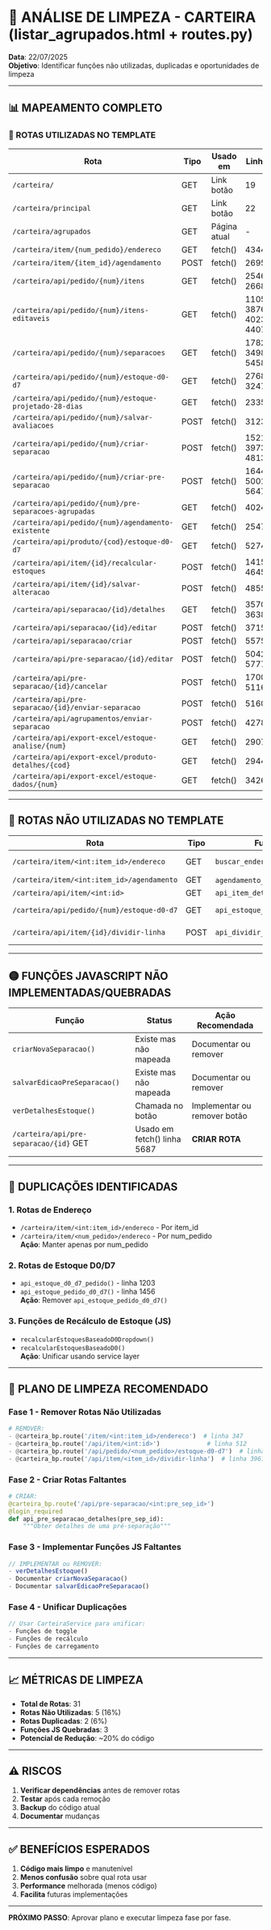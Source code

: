 # 🧹 ANÁLISE DE LIMPEZA - CARTEIRA (listar_agrupados.html + routes.py)

**Data**: 22/07/2025  
**Objetivo**: Identificar funções não utilizadas, duplicadas e oportunidades de limpeza

---

## 📊 MAPEAMENTO COMPLETO

### 🔵 ROTAS UTILIZADAS NO TEMPLATE

| Rota | Tipo | Usado em | Linha |
|------|------|----------|-------|
| `/carteira/` | GET | Link botão | 19 |
| `/carteira/principal` | GET | Link botão | 22 |
| `/carteira/agrupados` | GET | Página atual | - |
| `/carteira/item/{num_pedido}/endereco` | GET | fetch() | 4344 |
| `/carteira/item/{item_id}/agendamento` | POST | fetch() | 2695 |
| `/carteira/api/pedido/{num}/itens` | GET | fetch() | 2546, 2668 |
| `/carteira/api/pedido/{num}/itens-editaveis` | GET | fetch() | 1105, 3876, 4023, 4407 |
| `/carteira/api/pedido/{num}/separacoes` | GET | fetch() | 1782, 3498, 5458 |
| `/carteira/api/pedido/{num}/estoque-d0-d7` | GET | fetch() | 2768, 3247 |
| `/carteira/api/pedido/{num}/estoque-projetado-28-dias` | GET | fetch() | 2335 |
| `/carteira/api/pedido/{num}/salvar-avaliacoes` | POST | fetch() | 3123 |
| `/carteira/api/pedido/{num}/criar-separacao` | POST | fetch() | 1521, 3973, 4813 |
| `/carteira/api/pedido/{num}/criar-pre-separacao` | POST | fetch() | 1644, 5001, 5647 |
| `/carteira/api/pedido/{num}/pre-separacoes-agrupadas` | GET | fetch() | 4024 |
| `/carteira/api/pedido/{num}/agendamento-existente` | GET | fetch() | 2547 |
| `/carteira/api/produto/{cod}/estoque-d0-d7` | GET | fetch() | 5274 |
| `/carteira/api/item/{id}/recalcular-estoques` | POST | fetch() | 1415, 4645 |
| `/carteira/api/item/{id}/salvar-alteracao` | POST | fetch() | 4855 |
| `/carteira/api/separacao/{id}/detalhes` | GET | fetch() | 3570, 3638 |
| `/carteira/api/separacao/{id}/editar` | POST | fetch() | 3715 |
| `/carteira/api/separacao/criar` | POST | fetch() | 5575 |
| `/carteira/api/pre-separacao/{id}/editar` | POST | fetch() | 5042, 5777 |
| `/carteira/api/pre-separacao/{id}/cancelar` | POST | fetch() | 1700, 5116 |
| `/carteira/api/pre-separacao/{id}/enviar-separacao` | POST | fetch() | 5160 |
| `/carteira/api/agrupamentos/enviar-separacao` | POST | fetch() | 4278 |
| `/carteira/api/export-excel/estoque-analise/{num}` | GET | fetch() | 2907 |
| `/carteira/api/export-excel/produto-detalhes/{cod}` | GET | fetch() | 2944 |
| `/carteira/api/export-excel/estoque-dados/{num}` | GET | fetch() | 3426 |

---

## 🔴 ROTAS NÃO UTILIZADAS NO TEMPLATE

| Rota | Tipo | Função | Motivo |
|------|------|---------|--------|
| `/carteira/item/<int:item_id>/endereco` | GET | `buscar_endereco_item()` | **DUPLICADA** - Usa versão com num_pedido |
| `/carteira/item/<int:item_id>/agendamento` | GET | `agendamento_item()` GET | Só POST é usado |
| `/carteira/api/item/<int:id>` | GET | `api_item_detalhes()` | **NÃO USADO** |
| `/carteira/api/pedido/{num}/estoque-d0-d7` | GET | `api_estoque_pedido_d0_d7()` | **DUPLICADA** com `api_estoque_d0_d7_pedido()` |
| `/carteira/api/item/{id}/dividir-linha` | POST | `api_dividir_linha_item()` | **NÃO USADO** - Divisão feita via pré-separação |

---

## 🟡 FUNÇÕES JAVASCRIPT NÃO IMPLEMENTADAS/QUEBRADAS

| Função | Status | Ação Recomendada |
|--------|--------|------------------|
| `criarNovaSeparacao()` | Existe mas não mapeada | Documentar ou remover |
| `salvarEdicaoPreSeparacao()` | Existe mas não mapeada | Documentar ou remover |
| `verDetalhesEstoque()` | Chamada no botão | Implementar ou remover botão |
| `/carteira/api/pre-separacao/{id}` GET | Usado em fetch() linha 5687 | **CRIAR ROTA** |

---

## 🔄 DUPLICAÇÕES IDENTIFICADAS

### 1. **Rotas de Endereço**
- `/carteira/item/<int:item_id>/endereco` - Por item_id
- `/carteira/item/<num_pedido>/endereco` - Por num_pedido  
**Ação**: Manter apenas por num_pedido

### 2. **Rotas de Estoque D0/D7**
- `api_estoque_d0_d7_pedido()` - linha 1203
- `api_estoque_pedido_d0_d7()` - linha 1456  
**Ação**: Remover `api_estoque_pedido_d0_d7()`

### 3. **Funções de Recálculo de Estoque (JS)**
- `recalcularEstoquesBaseadoD0Dropdown()`
- `recalcularEstoquesBaseadoD0()`  
**Ação**: Unificar usando service layer

---

## 🧹 PLANO DE LIMPEZA RECOMENDADO

### Fase 1 - Remover Rotas Não Utilizadas
```python
# REMOVER:
- @carteira_bp.route('/item/<int:item_id>/endereco')  # linha 347
- @carteira_bp.route('/api/item/<int:id>')             # linha 512
- @carteira_bp.route('/api/pedido/<num_pedido>/estoque-d0-d7')  # linha 1456 (segunda ocorrência)
- @carteira_bp.route('/api/item/<item_id>/dividir-linha')  # linha 3961
```

### Fase 2 - Criar Rotas Faltantes
```python
# CRIAR:
@carteira_bp.route('/api/pre-separacao/<int:pre_sep_id>')
@login_required
def api_pre_separacao_detalhes(pre_sep_id):
    """Obter detalhes de uma pré-separação"""
```

### Fase 3 - Implementar Funções JS Faltantes
```javascript
// IMPLEMENTAR ou REMOVER:
- verDetalhesEstoque()
- Documentar criarNovaSeparacao()
- Documentar salvarEdicaoPreSeparacao()
```

### Fase 4 - Unificar Duplicações
```javascript
// Usar CarteiraService para unificar:
- Funções de toggle
- Funções de recálculo
- Funções de carregamento
```

---

## 📈 MÉTRICAS DE LIMPEZA

- **Total de Rotas**: 31
- **Rotas Não Utilizadas**: 5 (16%)
- **Rotas Duplicadas**: 2 (6%)
- **Funções JS Quebradas**: 3
- **Potencial de Redução**: ~20% do código

---

## ⚠️ RISCOS

1. **Verificar dependências** antes de remover rotas
2. **Testar** após cada remoção
3. **Backup** do código atual
4. **Documentar** mudanças

---

## ✅ BENEFÍCIOS ESPERADOS

1. **Código mais limpo** e manutenível
2. **Menos confusão** sobre qual rota usar
3. **Performance** melhorada (menos código)
4. **Facilita** futuras implementações

---

**PRÓXIMO PASSO**: Aprovar plano e executar limpeza fase por fase.